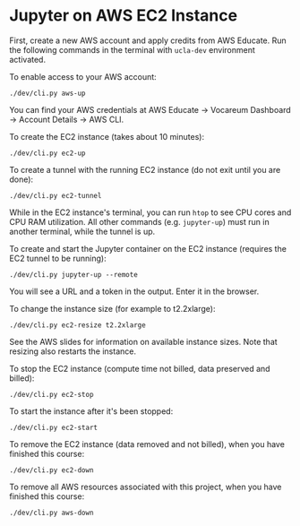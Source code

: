 # Jupyter on AWS EC2 Instance

First, create a new AWS account and apply credits from AWS Educate.
Run the following commands in the terminal with `ucla-dev` environment activated.

To enable access to your AWS account:
```
./dev/cli.py aws-up
```
You can find your AWS credentials at AWS Educate -> Vocareum Dashboard -> Account Details -> AWS CLI.

To create the EC2 instance (takes about 10 minutes):
```
./dev/cli.py ec2-up
```

To create a tunnel with the running EC2 instance (do not exit until you are done):
```
./dev/cli.py ec2-tunnel
```
While in the EC2 instance's terminal, you can run `htop` to see CPU cores and CPU RAM utilization.
All other commands (e.g. `jupyter-up`) must run in another terminal, while the tunnel is up.

To create and start the Jupyter container on the EC2 instance (requires the EC2 tunnel to be running):
```
./dev/cli.py jupyter-up --remote
```
You will see a URL and a token in the output. Enter it in the browser.

To change the instance size (for example to t2.2xlarge):

```
./dev/cli.py ec2-resize t2.2xlarge
```
See the AWS slides for information on available instance sizes. Note that resizing also restarts the instance.

To stop the EC2 instance (compute time not billed, data preserved and billed):
```
./dev/cli.py ec2-stop
```

To start the instance after it's been stopped:
```
./dev/cli.py ec2-start
```

To remove the EC2 instance (data removed and not billed), when you have finished this course:
```
./dev/cli.py ec2-down
```

To remove all AWS resources associated with this project, when you have finished this course:
```
./dev/cli.py aws-down
```
